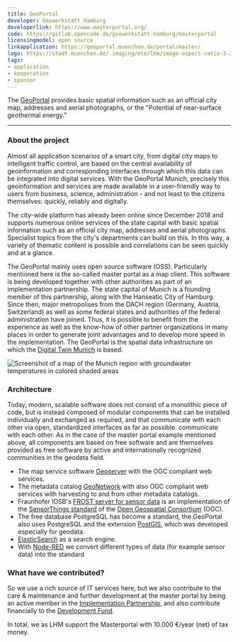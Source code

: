 ```yaml
---
title: GeoPortal
developer: Geowerkstatt Hamburg
developerlink: https://www.masterportal.org/
code: https://gitlab.opencode.de/geowerkstatt-hamburg/masterportal
licensingmodel: open source
linkapplication: https://geoportal.muenchen.de/portal/master/
logo: https://stadt.muenchen.de/.imaging/mte/lhm/image-aspect-ratio-3-2-1008w/dam/Home/Stadtverwaltung/Kommunalreferat/img_geoportal/Karten/Logo_GeoPortal.png/jcr:content/Logo_GeoPortal.png
tags:
- application
- kooperation
- sponsor
---
```


The [GeoPortal](https://geoportal.muenchen.de/portal/master/) provides basic spatial information such as an official city map, addresses and aerial photographs, or the "Potential of near-surface geothermal energy."

---

### About the project

Almost all application scenarios of a smart city, from digital city maps to intelligent traffic control, are based on the central availability of geoinformation and corresponding interfaces through which this data can be integrated into digital services. With the GeoPortal Munich, precisely this geoinformation and services are made available in a user-friendly way to users from business, science, administration - and not least to the citizens themselves: quickly, reliably and digitally.

The city-wide platform has already been online since December 2018 and supports numerous online services of the state capital with basic spatial information such as an official city map, addresses and aerial photographs. Specialist topics from the city's departments can build on this. In this way, a variety of thematic content is possible and correlations can be seen quickly and at a glance.

The GeoPortal mainly uses open source software (OSS). Particularly mentioned here is the so-called master portal as a map client. This software is being developed together with other authorities as part of an implementation partnership. The state capital of Munich is a founding member of this partnership, along with the Hanseatic City of Hamburg. Since then, major metropolises from the DACH region (Germany, Austria, Switzerland) as well as some federal states and authorities of the federal administration have joined. Thus, it is possible to benefit from the experience as well as the know-how of other partner organizations in many places in order to generate joint advantages and to develop more speed in the implementation.
The GeoPortal is the spatial data infrastructure on which the [Digital Twin Munich](https://muenchen.digital/twin/) is based.

![Screenshot of a map of the Munich region with groundwater temperatures in colored shaded areas](/inhouse/geoportal_geothermie_screen.png)


### Architecture

Today, modern, scalable software does not consist of a monolithic piece of code, but is instead composed of modular components that can be installed individually and exchanged as required, and that communicate with each other via open, standardized interfaces as far as possible. 
communicate with each other. As in the case of the master portal example mentioned above, all
components are based on free software and are themselves provided as free software by active and internationally recognized communities in the geodata field.

* The map service software [Geoserver](https://geoserver.org) with the OGC compliant web services.
* The metadata catalog [GeoNetwork](https://geonetwork-opensource.org) with also OGC compliant web services with harvesting to and from other metadata catalogs.
* Fraunhofer IOSB's [FROST server for sensor data](https://www.iosb.fraunhofer.de/de/projekte-produkte/frostserver.html) is an implementation of the [SensorThings standard](https://www.ogc.org/standards/sensorthings) of the [Open Geospatial Consortium](https://www.ogc.org/) (OGC).
* The free database PostgreSQL has become a standard, the GeoPortal also uses PostgreSQL and the extension [PostGIS](https://postgis.net), which was developed especially for geodata. 
* [ElasticSearch](https://www.elastic.co/de/elasticsearch/) as a search engine.
* With [Node-RED](https://nodered.org/) we convert different types of data (for example sensor data) into the standard


### What have we contributed?

So we use a rich source of IT services here, but we also contribute to the care & maintenance and further development at the master portal by being an active member in the [Implementation Partnership](https://www.masterportal.org/maintainer-group.html), and also contribute financially to the [Development Fund](https://www.masterportal.org/entwicklungsfonds.html).

In total, we as LHM support the Masterportal with 10.000 €/year (net) of tax money.
